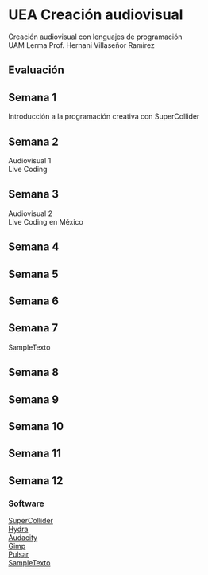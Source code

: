 # UEA Creación audiovisual
Creación audiovisual con lenguajes de programación  
UAM Lerma
Prof. Hernani Villaseñor Ramírez
## Evaluación
## Semana 1
Introducción a la programación creativa con SuperCollider  
## Semana 2
Audiovisual 1  
Live Coding  
## Semana 3
Audiovisual 2  
Live Coding en México  
## Semana 4
## Semana 5
## Semana 6
## Semana 7
SampleTexto
## Semana 8
## Semana 9
## Semana 10
## Semana 11
## Semana 12
### Software
[SuperCollider](https://supercollider.github.io/)  
[Hydra](https://hydra.ojack.xyz/)  
[Audacity](https://www.audacityteam.org/download/)  
[Gimp](https://www.gimp.org/)  
[Pulsar](https://pulsar-edit.dev/)  
[SampleTexto](https://github.com/hvillase/sampletexto)
